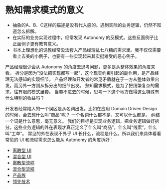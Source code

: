 # 熟知需求模式的意义

* 抽象的A、B、C这样的描述是没有代入感的。遇到实际的业务逻辑，仍然不知道怎么拆解。
* 在实际的业务实现过程中，经常发现 Autonomy 的反模式。这些反面例子比正面例子更有教育意义。
* 书本上理想化的说教经常没法套入产品经理乱七八糟的需求里。我不仅仅需要看上去美的小例子，也要有一些实现起来其实挺难受的恶心例子。

产品经理很少会从 Autonomy 的角度去思考问题，更多是从整体效果的角度来看。
拆分是因为"没法把实现都写一起"，这个现实约束引起的副作用，是产品经理无法感知的实现细节。
产品经理和开发者的常见矛盾就在于一方从整体效果出发，而另外一方则从拆分出的细节出发。
熟知需求模式，是为了把纷繁复杂的需求，往有限的模式里套。
当套不进去的时候，思考一下这个地方做得这么特殊有什么特别的收益吗？

开发者经常陷入的一个误区是从名词出发。比如在应用 Domain Driven Design 的时候，会去想什么叫“商品”呢？
一个名词什么都不是，又可以什么都是。
纠结一个词是什么意思，毫无意义。
我们的目标是实现业务逻辑，把业务逻辑做好拆分。这些业务逻辑的外在表现才真正定义了什么叫“商品”，什么叫“线索”，什么叫“工单”。
常见的外在表现不外乎 UI 长什么，流程是什么。所以我们来具体看看常见的 UI 和流程需求怎么能从 Autonomy 的角度拆好：

* [离散型 UI](./DiscreteUI/README.md)
* [混合型 UI](./MixedUI/README.md)
* [离散型流程](./DiscreteProcess/README.md)
* [混合型流程](./MixedProcess/README.md)
* [产品族](./ProductFamily/README.md)
* [领先技术](./Library/README.md)
